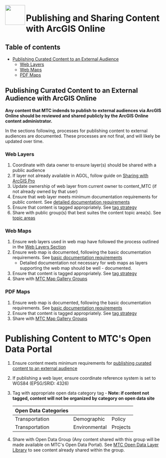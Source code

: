 
<a href="url"><img src="http://gis.mtc.ca.gov/mtcimages/mtcgisLogo.png" align="left" height="64" width="64" ></a>

# Publishing and Sharing Content with ArcGIS Online

## Table of contents
- [Publishing Curated Content to an External Audience](#publishing-curated-content-to-an-external-audience)
    - [Web Layers](#web-layers)
    - [Web Maps](#web-maps)
    - [PDF Maps](#pdf-maps)

## Publishing Curated Content to an External Audience with ArcGIS Online

**Any content that MTC indends to publish to external audiences via ArcGIS Online should be reviewed and shared publicly by the ArcGIS Online content administrator.**    

In the sections following, processes for publishing content to external audiences are documented. These processes are not final, and will likely be updated over time.

### Web Layers

1. Coordinate with data owner to ensure layer(s) should be shared with a public audience
2. If layer not already available in AGOL, follow guide on [Sharing with ArcGIS Pro](#share-with-arcgis-pro)
3. Update ownership of web layer from current owner to content_MTC (if not already owned by that user)
4. Ensure that web layer meets minimum documentation requirements for public content. See [detailed documentation requirements](https://mtcdrive.app.box.com/file/198481954367)
5. Ensure that content is tagged appropriately. See [tag strategy](https://mtcdrive.app.box.com/file/198480762097)
6. Share with public group(s) that best suites the content topic area(s). See [topic areas](https://mtcdrive.app.box.com/file/198481954367)

### Web Maps

1. Ensure web layers used in web map have followed the process outlined in the [Web Layers Section](#web-layers)
2. Ensure web map is documented, following the basic documentation requirements. See [basic documentation requirements](https://mtcdrive.app.box.com/file/198481954367)
    - Detailed documentation not necessary for web maps as layers supporting the web map should be well - documented.
3. Ensure that content is tagged appropriately. See [tag strategy](https://mtcdrive.app.box.com/file/198480762097)
4. Share with [MTC Map Gallery Groups](http://mtc.maps.arcgis.com/home/group.html?id=4bb2944ff35348c3847859b48d28336d#overview)

### PDF Maps

1. Ensure web map is documented, following the basic documentation requirements. See [basic documentation requirements](https://mtcdrive.app.box.com/file/198481954367)
2. Ensure that content is tagged appropriately. See [tag strategy](https://mtcdrive.app.box.com/file/198480762097)
3. Share with [MTC Map Gallery Groups](http://mtc.maps.arcgis.com/home/group.html?id=4bb2944ff35348c3847859b48d28336d#overview)

# Publishing Content to MTC's Open Data Portal 

1. Ensure content meets minimum requirements for [publishing curated content to an external audience](#publishing-curated-content-to-an-external-auidence-with-arcgis-online)
2. If publishing a web layer, ensure coordinate reference system is set to WGS84 (EPSG/SRID: 4326) 
3. Tag with appropriate open data category tag - **Note: if content not tagged, content will not be organized by category on open data site**

    | Open Data Categories |               |          |
    |----------------------|---------------|----------|
    | Transportation       | Demographic   | Policy   |
    | Transportation       | Environmental | Projects |

4. Share with Open Data Group (Any content shared with this group will be made available on MTC's Open Data Portal). See [MTC Open Data Layer Library](http://mtc.maps.arcgis.com/home/group.html?id=354e5d5c541c46a985891de9bfaa9703#overview) to see content already shared within the group.